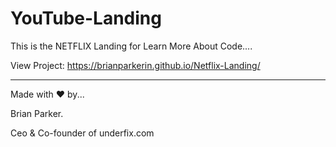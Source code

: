 # YouTube-Landing



This is the NETFLIX Landing for Learn More About Code....

View Project: https://brianparkerin.github.io/Netflix-Landing/


------------------------------------------------------------------------------------------------------------------------------------------






Made with ❤ by...

Brian Parker.

Ceo & Co-founder of underfix.com


